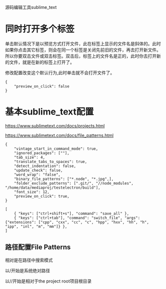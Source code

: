 源码编辑工具sublime_text

# 同时打开多个标签

单击默认情况下是以预览方式打开文件，此在标签上显示的文件名是斜体的。此时如果你点击其它标签，则会在同一个标签是关闭先前旧的文件，再去打开新文件。所以你要双击文件或双击标签。双击后，标签上的文件名是正的，此时你去打开新的文件，就是在新的标签上打开了。

修改配置改变这个默认行为,此时单击就不会打开文件了。

```
{
    "preview_on_click": false
}
```

# 基本sublime_text配置

https://www.sublimetext.com/docs/projects.html

https://www.sublimetext.com/docs/file_patterns.html

```
{
	"vintage_start_in_command_mode": true,
	"ignored_packages": [""],
	"tab_size": 4,
	"translate_tabs_to_spaces": true,
 	"detect_indentation": false,
	"update_check": false,
	"word_wrap": "false",
	"binary_file_patterns": ["*.node", "*.jpg",],
	"folder_exclude_patterns": [".git/", "//node_modules", "/home/data/mediaproj/testelectron/build"],
	"font_size": 12,
	"preview_on_click": true,
}
```

```
[
	{ "keys": ["ctrl+shift+s"], "command": "save_all" },	
	{ "keys": ["ctrl+tab"], "command": "switch_file", "args": {"extensions": ["cpp", "cxx", "cc", "c", "hpp", "hxx", "hh", "h", "ipp", "inl", "m", "mm"]} },
]

```



## 路径配置File Patterns

相对是在路径中搜索模式

以/开始是系统绝对路径

以//开始是相对于the project root项目根目录